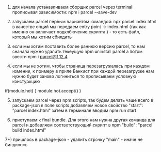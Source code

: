 1) для начала устанавливаем сборщик parcel через terminal прописывая зависимости: npm i parcel --save-dev

2) запускаем parcel первым вариантом командой: npx parcel index.html
в качестве опций мы передаем entry point -> index.html (так как именно он включает подклбючение скрипта   <script type="module" src="script.js"></script>) - то есть файл, который мы хотим сбилдить

3) если мы хотим поставить более раннюю версию parcel, то нам сначала нужно удалить текеущую npm uninstall parcel а потом ввести npm i parcel@1.12.4 

4) если мы не хотим, чтобы страница перезагружалась при каждом измении, к примеру в приле Банкист при каждой перезагрузке нам нужно будет заново логиниться то прописываем условную констуркцию

if(module.hot) {
  module.hot.accept()
}


5) запускаем parcel через npm scripts, так будем делать чаще всего
в package-json в поле scripts добавляем новое свойство 
"start": "parcel index.html"
затем в терминале вводим npm run start

6) приступаем к final bundle. Для этого нам нужна другая команда для parcel и добавляем соответствующий скрипт в npm
"build": "parcel build index.html"

7*) пришлось в package-json - удалить строчку "main" - иначе не билдилось